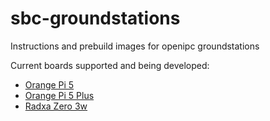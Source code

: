 # sbc-groundstations
Instructions and prebuild images for openipc groundstations

Current boards supported and being developed:
* [Orange Pi 5](https://github.com/OpenIPC/sbc-groundstations/releases/tag/orangepi5-v1.0.0)
* [Orange Pi 5 Plus](https://github.com/OpenIPC/sbc-groundstations/releases/tag/orangepi5plus-v1.0.0)
* [Radxa Zero 3w](https://github.com/OpenIPC/sbc-groundstations/releases/tag/zero3w-v1.2.0)
